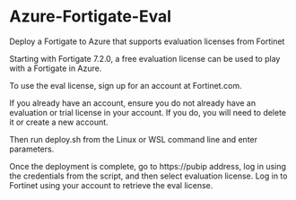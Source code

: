 # Azure-Fortigate-Eval
Deploy a Fortigate to Azure that supports evaluation licenses from Fortinet

Starting with Fortigate 7.2.0, a free evaluation license can be used to play with a Fortigate in Azure.

To use the eval license, sign up for an account at Fortinet.com.

If you already have an account, ensure you do not already have an evaluation or trial license in your account. If you do, you will need to delete it or create a new account.

Then run deploy.sh from the Linux or WSL command line and enter parameters.

Once the deployment is complete, go to https://pubip address, log in using the credentials from the script, and then select evaluation license. Log in to Fortinet using your account to retrieve the eval license.

